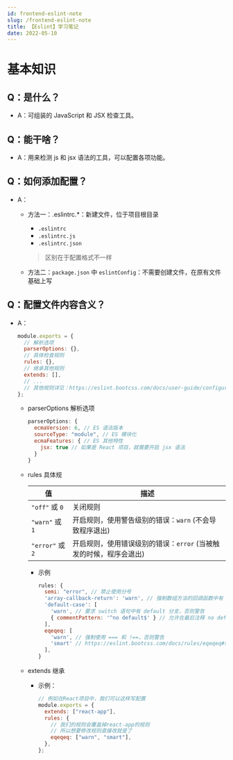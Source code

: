 ```yaml
---
id: frontend-eslint-note
slug: /frontend-eslint-note
title: 【Eslint】学习笔记
date: 2022-05-10
---
```

# 基本知识

## Q：是什么？

* A：可组装的 JavaScript 和 JSX 检查工具。

## Q：能干啥？

* A：用来检测 js 和 jsx 语法的工具，可以配置各项功能。

## Q：如何添加配置？

* A：

  * 方法一：.eslintrc.*：新建文件，位于项目根目录

    * `.eslintrc`
    * `.eslintrc.js`
    * `.eslintrc.json`

    > 区别在于配置格式不一样

  * 方法二：`package.json` 中 `eslintConfig`：不需要创建文件，在原有文件基础上写

## Q：配置文件内容含义？

* A：

  ````javascript
  module.exports = {
    // 解析选项
    parserOptions: {},
    // 具体检查规则
    rules: {},
    // 继承其他规则
    extends: [],
    // ...
    // 其他规则详见：https://eslint.bootcss.com/docs/user-guide/configuring
  };
  ````

  * parserOptions 解析选项

    ````javascript
    parserOptions: {
      ecmaVersion: 6, // ES 语法版本
      sourceType: "module", // ES 模块化
      ecmaFeatures: { // ES 其他特性
        jsx: true // 如果是 React 项目，就需要开启 jsx 语法
      }
    }
    ````

  * rules 具体规

    | 值               | 描述                                                         |
    | ---------------- | ------------------------------------------------------------ |
    | `"off"` 或 `0`   | 关闭规则                                                     |
    | `"warn"` 或 `1`  | 开启规则，使用警告级别的错误：`warn` (不会导致程序退出)      |
    | `"error"` 或 `2` | 开启规则，使用错误级别的错误：`error` (当被触发的时候，程序会退出) |

    * 示例

      ````javascript
      rules: {
        semi: "error", // 禁止使用分号
        'array-callback-return': 'warn', // 强制数组方法的回调函数中有 return 语句，否则警告
        'default-case': [
          'warn', // 要求 switch 语句中有 default 分支，否则警告
          { commentPattern: '^no default$' } // 允许在最后注释 no default, 就不会有警告了
        ],
        eqeqeq: [
          'warn', // 强制使用 === 和 !==，否则警告
          'smart' // https://eslint.bootcss.com/docs/rules/eqeqeq#smart 除了少数情况下不会有警告
        ],
      }
      ````

  * extends 继承

    * 示例：

      ````javascript
      // 例如在React项目中，我们可以这样写配置
      module.exports = {
        extends: ["react-app"],
        rules: {
          // 我们的规则会覆盖掉react-app的规则
          // 所以想要修改规则直接改就是了
          eqeqeq: ["warn", "smart"],
        },
      };
      ````

      